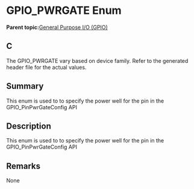 # GPIO\_PWRGATE Enum

**Parent topic:**[General Purpose I/O \(GPIO\)](GUID-ED544C7D-3D20-4AEC-99CF-5926C66E9EC7.md)

## C

The GPIO\_PWRGATE vary based on device family. Refer to the generated header file for the actual values.

## Summary

This enum is used to to specify the power well for the pin in the GPIO\_PinPwrGateConfig API

## Description

This enum is used to to specify the power well for the pin in the GPIO\_PinPwrGateConfig API

## Remarks

None

